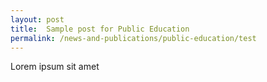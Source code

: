 ```yaml
---
layout: post
title:  Sample post for Public Education
permalink: /news-and-publications/public-education/test
---
```

Lorem ipsum sit amet
